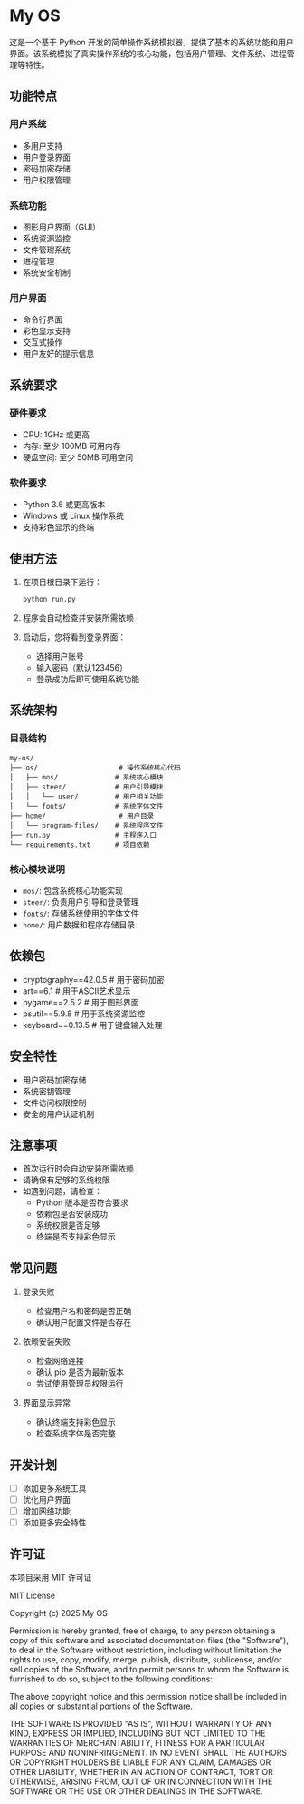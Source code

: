 # My OS

这是一个基于 Python 开发的简单操作系统模拟器，提供了基本的系统功能和用户界面。该系统模拟了真实操作系统的核心功能，包括用户管理、文件系统、进程管理等特性。

## 功能特点

### 用户系统
- 多用户支持
- 用户登录界面
- 密码加密存储
- 用户权限管理

### 系统功能
- 图形用户界面（GUI）
- 系统资源监控
- 文件管理系统
- 进程管理
- 系统安全机制

### 用户界面
- 命令行界面
- 彩色显示支持
- 交互式操作
- 用户友好的提示信息

## 系统要求

### 硬件要求
- CPU: 1GHz 或更高
- 内存: 至少 100MB 可用内存
- 硬盘空间: 至少 50MB 可用空间

### 软件要求
- Python 3.6 或更高版本
- Windows 或 Linux 操作系统
- 支持彩色显示的终端

## 使用方法

1. 在项目根目录下运行：
   ```bash
   python run.py
   ```

2. 程序会自动检查并安装所需依赖

3. 启动后，您将看到登录界面：
   - 选择用户账号
   - 输入密码（默认123456）
   - 登录成功后即可使用系统功能

## 系统架构

### 目录结构
```
my-os/
├── os/                    # 操作系统核心代码
│   ├── mos/              # 系统核心模块
│   ├── steer/            # 用户引导模块
│   │   └── user/         # 用户相关功能
│   └── fonts/            # 系统字体文件
├── home/                  # 用户目录
│   └── program-files/    # 系统程序文件
├── run.py                # 主程序入口
└── requirements.txt      # 项目依赖
```

### 核心模块说明
- `mos/`: 包含系统核心功能实现
- `steer/`: 负责用户引导和登录管理
- `fonts/`: 存储系统使用的字体文件
- `home/`: 用户数据和程序存储目录

## 依赖包

- cryptography==42.0.5  # 用于密码加密
- art==6.1             # 用于ASCII艺术显示
- pygame==2.5.2        # 用于图形界面
- psutil==5.9.8        # 用于系统资源监控
- keyboard==0.13.5     # 用于键盘输入处理

## 安全特性

- 用户密码加密存储
- 系统密钥管理
- 文件访问权限控制
- 安全的用户认证机制

## 注意事项

- 首次运行时会自动安装所需依赖
- 请确保有足够的系统权限
- 如遇到问题，请检查：
  - Python 版本是否符合要求
  - 依赖包是否安装成功
  - 系统权限是否足够
  - 终端是否支持彩色显示

## 常见问题

1. 登录失败
   - 检查用户名和密码是否正确
   - 确认用户配置文件是否存在

2. 依赖安装失败
   - 检查网络连接
   - 确认 pip 是否为最新版本
   - 尝试使用管理员权限运行

3. 界面显示异常
   - 确认终端支持彩色显示
   - 检查系统字体是否完整

## 开发计划

- [ ] 添加更多系统工具
- [ ] 优化用户界面
- [ ] 增加网络功能
- [ ] 添加更多安全特性

## 许可证

本项目采用 MIT 许可证

MIT License

Copyright (c) 2025 My OS

Permission is hereby granted, free of charge, to any person obtaining a copy
of this software and associated documentation files (the "Software"), to deal
in the Software without restriction, including without limitation the rights
to use, copy, modify, merge, publish, distribute, sublicense, and/or sell
copies of the Software, and to permit persons to whom the Software is
furnished to do so, subject to the following conditions:

The above copyright notice and this permission notice shall be included in all
copies or substantial portions of the Software.

THE SOFTWARE IS PROVIDED "AS IS", WITHOUT WARRANTY OF ANY KIND, EXPRESS OR
IMPLIED, INCLUDING BUT NOT LIMITED TO THE WARRANTIES OF MERCHANTABILITY,
FITNESS FOR A PARTICULAR PURPOSE AND NONINFRINGEMENT. IN NO EVENT SHALL THE
AUTHORS OR COPYRIGHT HOLDERS BE LIABLE FOR ANY CLAIM, DAMAGES OR OTHER
LIABILITY, WHETHER IN AN ACTION OF CONTRACT, TORT OR OTHERWISE, ARISING FROM,
OUT OF OR IN CONNECTION WITH THE SOFTWARE OR THE USE OR OTHER DEALINGS IN THE
SOFTWARE.

